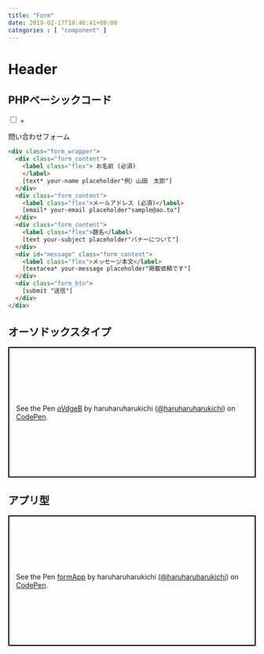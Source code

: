 ```yaml
---
title: "Form"
date: 2019-02-17T18:46:41+09:00
categories : [ "component" ]
---
```


<h1 class="main_title">Header</h1>
<div class="main_code">
	<h2>PHPベーシックコード</h2>
	<div class="grid code_content">
		<input type="checkbox" name="accordion" id="headerPhp">
		<label for="headerPhp" style="grid-column: 2;">+</label>
		<div class="code_item">
			<p>問い合わせフォーム</p>

```html
<div class="form_wrapper">
  <div class="form_content">
    <label class="flex"> お名前 (必須)
    </label>
    [text* your-name placeholder"例）山田　太郎"]
  </div>
  <div class="form_content">
    <label class="flex">メールアドレス (必須)</label>
    [email* your-email placeholder"sample@ao.to"]
  </div>
  <div class="form_content">
    <label class="flex">題名</label>
    [text your-subject placeholder"バナーについて"]
  </div>
  <div id="message" class="form_content">
    <label class="flex">メッセージ本文</label>
    [textarea* your-message placeholder"掲載依頼です"]
  </div>
  <div class="form_btn">
    [submit "送信"]
  </div>
</div>
```

</div>
</div>
</div>

<h2 class="main_title">オーソドックスタイプ</h2>
<div class="main_code">
    <p class="codepen" data-height="265" data-theme-id="0" data-default-tab="css,result" data-user="haruharuharukichi" data-slug-hash="oVdgeB" style="height: 265px; box-sizing: border-box; display: flex; align-items: center; justify-content: center; border: 2px solid black; margin: 1em 0; padding: 1em;" data-pen-title="oVdgeB">
    <span>See the Pen <a href="https://codepen.io/haruharuharukichi/pen/oVdgeB/">
    oVdgeB</a> by haruharuharukichi (<a href="https://codepen.io/haruharuharukichi">@haruharuharukichi</a>)
    on <a href="https://codepen.io">CodePen</a>.</span>
    </p>
    <script async src="https://static.codepen.io/assets/embed/ei.js"></script>
</div>

<h2 class="main_title">アプリ型</h2>
<div class="main_code">
  <p class="codepen" data-height="265" data-theme-id="0" data-default-tab="css,result" data-user="haruharuharukichi" data-slug-hash="JzaZpK" style="height: 265px; box-sizing: border-box; display: flex; align-items: center; justify-content: center; border: 2px solid black; margin: 1em 0; padding: 1em;" data-pen-title="formApp">
    <span>See the Pen <a href="https://codepen.io/haruharuharukichi/pen/JzaZpK/">
    formApp</a> by haruharuharukichi (<a href="https://codepen.io/haruharuharukichi">@haruharuharukichi</a>)
    on <a href="https://codepen.io">CodePen</a>.</span>
  </p>
  <script async src="https://static.codepen.io/assets/embed/ei.js"></script>
</div>
